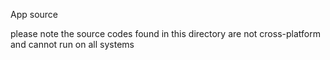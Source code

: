 App source

please note the source codes found in this directory are not cross-platform and cannot run on all systems
